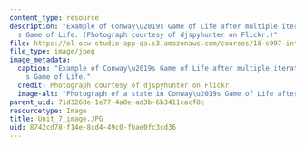 ```yaml
---
content_type: resource
description: "Example of Conway\u2019s Game of Life after multiple iterations of Conway\u2019\
  s Game of Life. (Photograph courtesy of djspyhunter on Flickr.)"
file: https://ol-ocw-studio-app-qa.s3.amazonaws.com/courses/18-s997-introduction-to-matlab-programming-fall-2011/8742cd78f14e8cd449c0fbae0fc3cd36_Unit_7_image.JPG
file_type: image/jpeg
image_metadata:
  caption: "Example of Conway\u2019s Game of Life after multiple iterations of Conway\u2019\
    s Game of Life."
  credit: Photograph courtesy of djspyhunter on Flickr.
  image-alt: "Photograph of a state in Conway\u2019s Game of Life after multiple iterations."
parent_uid: 71d3260e-1e77-4a0e-ad3b-6b3411cacf8c
resourcetype: Image
title: Unit_7_image.JPG
uid: 8742cd78-f14e-8cd4-49c0-fbae0fc3cd36
---
```

